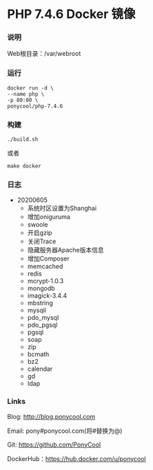 # PHP 7.4.6 Docker 镜像

### 说明

Web根目录：/var/webroot

### 运行

``` 
docker run -d \
--name php \
-p 80:80 \
ponycool/php-7.4.6
```

### 构建

``` 
./build.sh
```

或者

``` 
make docker
```

### 日志

* 20200605
  + 系统时区设置为Shanghai
  + 增加oniguruma
  + swoole
  + 开启gzip
  + 关闭Trace
  + 隐藏服务器Apache版本信息
  + 增加Composer
  + memcached 
  + redis
  + mcrypt-1.0.3
  + mongodb
  + imagick-3.4.4
  + mbstring
  + mysqli
  + pdo_mysql
  + pdo_pgsql
  + pgsql
  + soap
  + zip
  + bcmath
  + bz2
  + calendar
  + gd
  + ldap

### Links

Blog: http://blog.ponycool.com

Email: pony#ponycool.com(将#替换为@)

Git: https://github.com/PonyCool

DockerHub：https://hub.docker.com/u/ponycool

